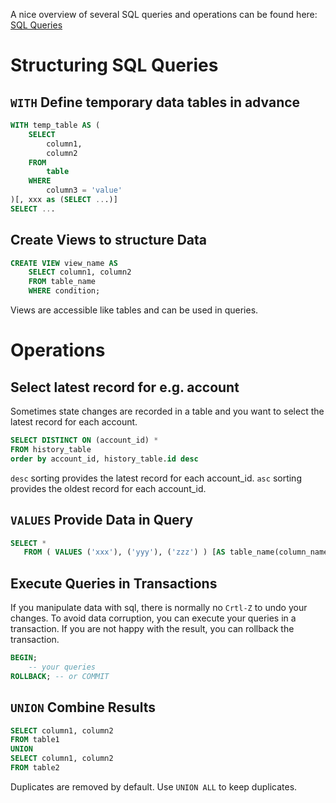 A nice overview of several SQL queries and operations can be found here: [SQL Queries](https://learnsql.com/blog/sql-basics-cheat-sheet/sql-basics-cheat-sheet-a3.pdf)

# Structuring SQL Queries

## `WITH` Define temporary data tables in advance

```sql
WITH temp_table AS (
    SELECT
        column1,
        column2
    FROM
        table
    WHERE
        column3 = 'value'
)[, xxx as (SELECT ...)]
SELECT ...
```

## Create Views to structure Data

```sql
CREATE VIEW view_name AS
    SELECT column1, column2
    FROM table_name
    WHERE condition;
```
Views are accessible like tables and can be used in queries.

# Operations

## Select latest record for e.g. account

Sometimes state changes are recorded in a table and you want to select the latest record for each account.

```sql
SELECT DISTINCT ON (account_id) *
FROM history_table
order by account_id, history_table.id desc
```
`desc` sorting provides the latest record for each account_id.
`asc` sorting provides the oldest record for each account_id.


## `VALUES` Provide Data in Query

```sql
SELECT *
   FROM ( VALUES ('xxx'), ('yyy'), ('zzz') ) [AS table_name(column_name)]

```

## Execute Queries in Transactions

If you manipulate data with sql, there is normally no `Crtl-Z` to undo your changes. 
To avoid data corruption, you can execute your queries in a transaction.
If you are not happy with the result, you can rollback the transaction.

```sql
BEGIN;
    -- your queries
ROLLBACK; -- or COMMIT
```

## `UNION` Combine Results

```sql
SELECT column1, column2
FROM table1
UNION
SELECT column1, column2
FROM table2
```
Duplicates are removed by default. Use `UNION ALL` to keep duplicates.